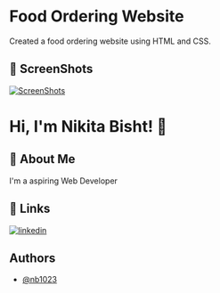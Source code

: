 
# Food Ordering Website

Created a food ordering website using HTML and CSS.



## 📸 ScreenShots 
[![ScreenShots](https://img.shields.io/badge/ScreenShots-0A66C2?style=for-the-badge&log)](https://www.canva.com/design/DAFGvxNfX3k/1a7Wz9KJ-KS5QsFCHf6RpQ/view?website#2)
# Hi, I'm Nikita Bisht! 👋


## 🚀 About Me
I'm a aspiring Web Developer


## 🔗 Links

[![linkedin](https://img.shields.io/badge/linkedin-0A66C2?style=for-the-badge&logo=linkedin&logoColor=white)](https://www.linkedin.com/in/nikita-bisht-239299245/)



## Authors

- [@nb1023](https://www.github.com/nb1023)

